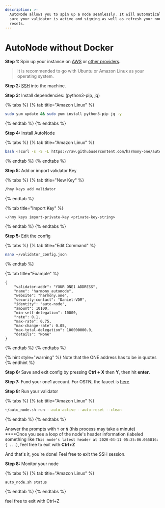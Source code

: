 ```yaml
---
description: >-
  AutoNode allows you to spin up a node seamlessly. It will automatically make
  sure your validator is active and signing as well as refresh your node on hard
  resets.
---
```


# AutoNode without Docker

**Step 1:** Spin up your instance on [AWS](first-time-setup/cloud-guides/aws.md) or [other providers](https://docs.harmony.one/home/validators/first-time-setup/cloud-guides).

> It is recommended to go with Ubuntu or Amazon Linux as your operating system.

**Step 2:** [SSH](https://docs.harmony.one/home/validators/first-time-setup/cloud-guides/aws#step-2-connecting-to-your-aws-instance) into the machine.

**Step 3:** Install dependencies: \(python3-pip, jq\)

{% tabs %}
{% tab title="Amazon Linux" %}
```bash
sudo yum update && sudo yum install python3-pip jq -y
```
{% endtab %}
{% endtabs %}

**Step 4:** Install AutoNode

{% tabs %}
{% tab title="Amazon Linux" %}
```bash
bash <(curl -s -S -L https://raw.githubusercontent.com/harmony-one/auto-node/migrate_off_docker/scripts/install.sh)
```
{% endtab %}
{% endtabs %}

**Step 5:** Add or import validator Key

{% tabs %}
{% tab title="New Key" %}
```bash
/hmy keys add validator
```
{% endtab %}

{% tab title="Import Key" %}
```
~/hmy keys import-private-key <private-key-string>
```
{% endtab %}
{% endtabs %}

**Step 5:** Edit the config

{% tabs %}
{% tab title="Edit Command" %}
```bash
nano ~/validator_config.json
```
{% endtab %}

{% tab title="Example" %}
```
{
    "validator-addr": "YOUR ONE1 ADDRESS",
    "name": "harmony_autonode",
    "website": "harmony.one",
    "security-contact": "Daniel-VDM",
    "identity": "auto-node",
    "amount": 10100,
    "min-self-delegation": 10000,
    "rate": 0.1,
    "max-rate": 0.75,
    "max-change-rate": 0.05,
    "max-total-delegation": 100000000.0,
    "details": "None"
}
```
{% endtab %}
{% endtabs %}

{% hint style="warning" %}
Note that the ONE address has to be in quotes
{% endhint %}

**Step 6:** Save and exit config by pressing **Ctrl + X** then **Y**, then hit **enter**.

**Step 7:** Fund your one1 account. For OSTN, the faucet is [here](https://faucet.os.hmny.io/).

**Step 8:** Run your validator

{% tabs %}
{% tab title="Amazon Linux" %}
```bash
~/auto_node.sh run --auto-active --auto-reset --clean
```
{% endtab %}
{% endtabs %}

Answer the prompts with `Y` or `N` \(this process may take a minute\)  
****Once you see a loop of the node's header information \(labeled something like `This node's latest header at 2020-04-11 05:35:06.065816: { ...`\), feel free to exit with **Ctrl+Z**

And that's it, you're done! Feel free to exit the SSH session. 

**Step 8:** Monitor your node

{% tabs %}
{% tab title="Amazon Linux" %}
```bash
auto_node.sh status
```
{% endtab %}
{% endtabs %}

feel free to exit with Ctrl+Z

